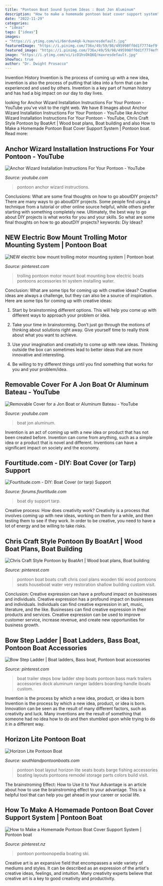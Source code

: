 ```yaml
---
title: "Pontoon Boat Sound System Ideas : Boat Jon Aluminum"
description: "How to make a homemade pontoon boat cover support system"
date: "2022-11-29"
categories:
- "ideas"
tags: ["ideas"]
images:
- "https://i.ytimg.com/vi/6mrdum4qk-k/maxresdefault.jpg"
featuredImage: "https://i.pinimg.com/736x/49/59/98/495998ff0d1f7774ef9f9b9ccd301f13--ladders-boats.jpg"
featured_image: "https://i.pinimg.com/736x/49/59/98/495998ff0d1f7774ef9f9b9ccd301f13--ladders-boats.jpg"
image: "https://i.ytimg.com/vi/icO1hsOkQ6Q/maxresdefault.jpg"
ShowToc: true
author: "Dr. Dwight Prosacco"
---
```



Invention History
Invention is the process of coming up with a new idea, invention is also the process of putting that idea into a form that can be experienced and used by others. Invention is a key part of human history and has had a big impact on our day to day lives.

	

		
looking for Anchor Wizard Installation Instructions For Your Pontoon - YouTube you've visit to the right web. We have 8 Images about Anchor Wizard Installation Instructions For Your Pontoon - YouTube like Anchor Wizard Installation Instructions For Your Pontoon - YouTube, Chris Craft Style Pontoon by BoatArt | Wood boat plans, Boat building and also How to Make a Homemade Pontoon Boat Cover Support System | Pontoon boat. Read more:
		
    
## Anchor Wizard Installation Instructions For Your Pontoon - YouTube

<img loading=lazy src="https://i.ytimg.com/vi/6mrdum4qk-k/maxresdefault.jpg" onerror="this.onerror=null;this.src='https://tse1.mm.bing.net/th?id=OIP.3tlGjLT40RUByP1tRlXOwgHaEK&amp;pid=15.1';" alt="Anchor Wizard Installation Instructions For Your Pontoon - YouTube">

_Source: youtube.com_

>pontoon anchor wizard instructions. 

	

Conclusions: What are some final thoughts on how to go aboutDIY projects?
There are many ways to go aboutDIY projects. Some people find using a technique from a tutorial or other online source helpful, while others prefer starting with something completely new. Ultimately, the best way to go about DIY projects is what works for you and your skills. So what are some final thoughts on how to go aboutDIY projects? keywords: Diy Ideas?

    
## NEW Electric Bow Mount Trolling Motor Mounting System | Pontoon Boat

<img loading=lazy src="https://i.pinimg.com/originals/c2/ea/0a/c2ea0a7e936b737c9b4aef9f999e4afa.jpg" onerror="this.onerror=null;this.src='https://tse2.mm.bing.net/th?id=OIP.6TTmHSi0XlBf93Olu5M9FQHaNK&amp;pid=15.1';" alt="NEW electric bow mount trolling motor mounting system | Pontoon boat">

_Source: pinterest.com_

>trolling pontoon motor mount boat mounting bow electric boats pontoons accessories tri system installing water. 

	

Conclusion: What are some tips for coming up with creative ideas?
Creative ideas are always a challenge, but they can also be a source of inspiration. Here are some tips for coming up with creative ideas:
1. Start by brainstorming different options. This will help you come up with different ways to approach your problem or idea.

2. Take your time in brainstorming. Don’t just go through the motions of thinking about solutions right away. Give yourself time to really think about what you want to achieve.

3. Use your imagination and creativity to come up with new ideas. Thinking outside the box can sometimes lead to better ideas that are more innovative and interesting.

4. Be willing to try different things until you find something that works for you and your problem/idea.

    
## Removable Cover For A Jon Boat Or Aluminum Bateau - YouTube

<img loading=lazy src="https://i.ytimg.com/vi/icO1hsOkQ6Q/maxresdefault.jpg" onerror="this.onerror=null;this.src='https://tse4.mm.bing.net/th?id=OIP.0O9hDEp8F17OtDGKuZ2dUgHaEK&amp;pid=15.1';" alt="Removable Cover for a Jon Boat or Aluminum Bateau - YouTube">

_Source: youtube.com_

>boat jon aluminum. 

	

Invention is an act of coming up with a new idea or product that has not been created before. Invention can come from anything, such as a simple idea or a product that is novel and different. Inventions can have a significant impact on society and the economy.

    
## Fourtitude.com - DIY: Boat Cover (or Tarp) Support

<img loading=lazy src="http://farm8.staticflickr.com/7218/7100413755_07a15937d4_b.jpg" onerror="this.onerror=null;this.src='https://tse2.mm.bing.net/th?id=OIP.0T0g5M4BXlr-3mjN1HuedAHaJ6&amp;pid=15.1';" alt="Fourtitude.com - DIY: Boat Cover (or tarp) Support">

_Source: forums.fourtitude.com_

>boat diy support tarp. 

	

Creative process: How does creativity work?
Creativity is a process that involves coming up with new ideas, working on them for a while, and then testing them to see if they work. In order to be creative, you need to have a lot of energy and be willing to take risks.

    
## Chris Craft Style Pontoon By BoatArt | Wood Boat Plans, Boat Building

<img loading=lazy src="https://i.pinimg.com/originals/54/17/1e/54171ed2c121a5461f1a63e54a4e6bc5.jpg" onerror="this.onerror=null;this.src='https://tse1.mm.bing.net/th?id=OIP.eVVIiZCjjfeiw8viDPql9wHaFj&amp;pid=15.1';" alt="Chris Craft Style Pontoon by BoatArt | Wood boat plans, Boat building">

_Source: pinterest.com_

>pontoon boat boats craft chris cool plans wooden tiki wood pontoons seats houseboat water very restoration shallow building custom visit. 

	

Conclusion: Creative expression can have a profound impact on businesses and individuals.
Creative expression has a profound impact on businesses and individuals. Individuals can find creative expression in art, music, literature, and the like. Businesses can find creative expression in their products and services. Creative expression can be used to improve customer service, increase revenue, and create new opportunities for business growth.

    
## Bow Step Ladder | Boat Ladders, Bass Boat, Pontoon Boat Accessories

<img loading=lazy src="https://i.pinimg.com/736x/49/59/98/495998ff0d1f7774ef9f9b9ccd301f13--ladders-boats.jpg" onerror="this.onerror=null;this.src='https://tse4.mm.bing.net/th?id=OIP.3yVtmSprrHFZEOiwhc5NbQHaFj&amp;pid=15.1';" alt="Bow Step Ladder | Boat ladders, Bass boat, Pontoon boat accessories">

_Source: pinterest.com_

>boat trailer steps bow ladder step boats pontoon bass mark trailers accessories dock aluminum ranger ladders boarding handle iboats custom. 

	

Invention is the process by which a new idea, product, or idea is born
Invention is the process by which a new idea, product, or idea is born. Innovation can be seen as the result of many different factors, such as creativity and luck. Many inventions are the result of something that someone had no idea how to do and then stumbled upon while trying to do it in a different way.

    
## Horizon Lite Pontoon Boat

<img loading=lazy src="http://southlandpontoonboats.com/wp-content/uploads/horizon-lite-pontoon-boats-layout.gif" onerror="this.onerror=null;this.src='https://tse2.mm.bing.net/th?id=OIP.kM8CMEzxG5m_Rm2iqxLoVgHaMq&amp;pid=15.1';" alt="Horizon Lite Pontoon Boat">

_Source: southlandpontoonboats.com_

>pontoon boat layout horizon lite seats boats barge fishing accessories boating layouts pontoons remodel storage parts colors build visit. 

	

The brainstroming Effect: How to Use it to Your Advantage is an article about how to use the brainstroming effect to your advantage. This is a helpful tool that can help you get ahead in your career or social life.

    
## How To Make A Homemade Pontoon Boat Cover Support System | Pontoon Boat

<img loading=lazy src="https://i.pinimg.com/736x/f4/ca/e5/f4cae583744c92f3a0dfe38d13749c42.jpg" onerror="this.onerror=null;this.src='https://tse4.mm.bing.net/th?id=OIP.XyiTQgZ4IFkoTwPaSUp_PQHaEK&amp;pid=15.1';" alt="How to Make a Homemade Pontoon Boat Cover Support System | Pontoon boat">

_Source: pinterest.nz_

>pontoon pontoonopedia boating ski. 

	

Creative art is an expansive field that encompasses a wide variety of mediums and styles. It can be described as an expression of the artist's creative ideas, feelings, and intuition. Many creativity experts believe that creative art is a key to good creativity and productivity.

